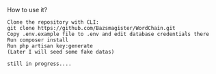 How to use it?

    Clone the repository with CLI: 
    git clone https://github.com/Bazsmagister/WordChain.git
    Copy .env.example file to .env and edit database credentials there
    Run composer install
    Run php artisan key:generate
    (Later I will seed some fake datas)
    
    still in progress....
